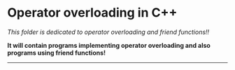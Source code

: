 # Operator overloading in C++

_This folder is dedicated to operator overloading and friend functions!!_

**It will contain programs implementing operator overloading and also programs using friend functions!**

---
